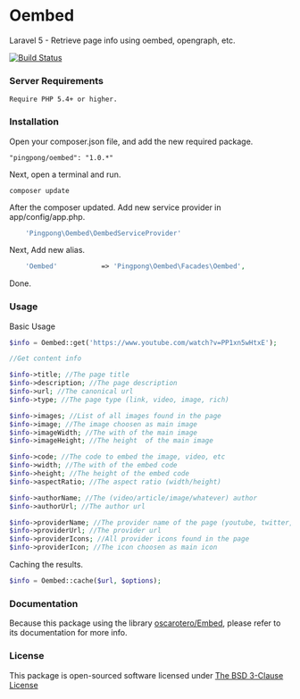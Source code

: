 Oembed
======

Laravel 5 - Retrieve page info using oembed, opengraph, etc.

[![Build Status](https://travis-ci.org/pingpong-labs/oembed.svg?branch=master)](https://travis-ci.org/pingpong-labs/oembed)

### Server Requirements

    Require PHP 5.4+ or higher.

### Installation

Open your composer.json file, and add the new required package.

    "pingpong/oembed": "1.0.*"

Next, open a terminal and run.

    composer update

After the composer updated. Add new service provider in app/config/app.php.

```php
    'Pingpong\Oembed\OembedServiceProvider'
```

Next, Add new alias.

```php
    'Oembed'           => 'Pingpong\Oembed\Facades\Oembed',
```

Done.

### Usage

Basic Usage

```php
$info = Oembed::get('https://www.youtube.com/watch?v=PP1xn5wHtxE');

//Get content info

$info->title; //The page title
$info->description; //The page description
$info->url; //The canonical url
$info->type; //The page type (link, video, image, rich)

$info->images; //List of all images found in the page
$info->image; //The image choosen as main image
$info->imageWidth; //The with of the main image
$info->imageHeight; //The height  of the main image

$info->code; //The code to embed the image, video, etc
$info->width; //The with of the embed code
$info->height; //The height of the embed code
$info->aspectRatio; //The aspect ratio (width/height)

$info->authorName; //The (video/article/image/whatever) author 
$info->authorUrl; //The author url

$info->providerName; //The provider name of the page (youtube, twitter, instagram, etc)
$info->providerUrl; //The provider url
$info->providerIcons; //All provider icons found in the page
$info->providerIcon; //The icon choosen as main icon
```

Caching the results.

```php
$info = Oembed::cache($url, $options);
```

### Documentation

Because this package using the library [oscarotero/Embed](https://github.com/oscarotero/Embed), please refer to its documentation for more info.

### License

This package is open-sourced software licensed under [The BSD 3-Clause License](http://opensource.org/licenses/BSD-3-Clause)
